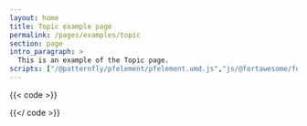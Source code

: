 ```yaml
---
layout: home
title: Topic example page
permalink: /pages/examples/topic
section: page
intro_paragraph: >
  This is an example of the Topic page.
scripts: ["/@patternfly/pfelement/pfelement.umd.js","js/@fortawesome/fontawesome-svg-core/index.js","js/@fortawesome/pro-solid-svg-icons/index.js", "js/@rhd/dp-alert.js"]
---
```


{{< code >}}

{{</ code >}}
